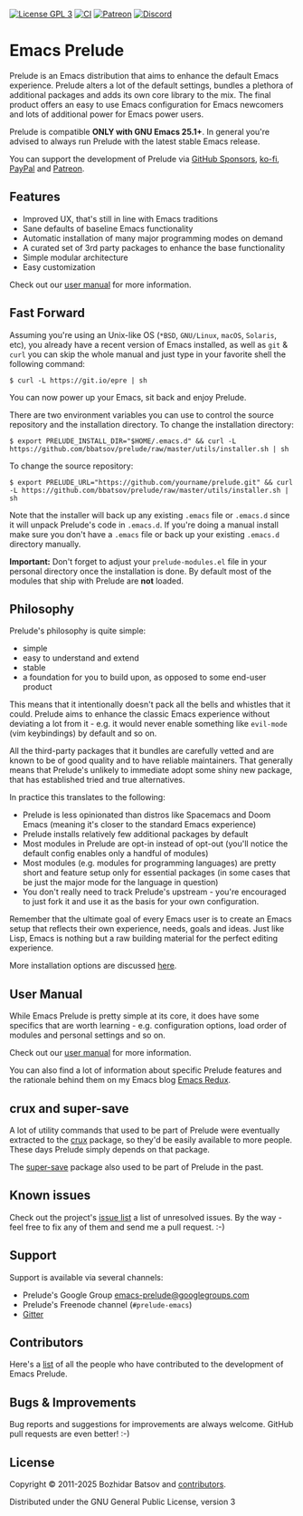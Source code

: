 [![License GPL 3][badge-license]](http://www.gnu.org/licenses/gpl-3.0.txt)
[![CI](https://github.com/bbatsov/prelude/workflows/CI/badge.svg)](https://github.com/bbatsov/prelude/actions/workflows/ci.yml)
[![Patreon](https://img.shields.io/badge/patreon-donate-orange.svg)](https://www.patreon.com/bbatsov)
[![Discord](https://img.shields.io/badge/chat-on%20discord-7289da.svg?sanitize=true)](https://discord.gg/3Cf2Qpyry5)

Emacs Prelude
=============

Prelude is an Emacs distribution that aims to enhance the default
Emacs experience.  Prelude alters a lot of the default settings,
bundles a plethora of additional packages and adds its own core
library to the mix. The final product offers an easy to use Emacs
configuration for Emacs newcomers and lots of additional power for
Emacs power users.

Prelude is compatible **ONLY with GNU Emacs 25.1+**. In general you're
advised to always run Prelude with the latest stable Emacs release.

You can support the development of Prelude via
[GitHub Sponsors](https://github.com/sponsors/bbatsov),
[ko-fi](https://ko-fi.com/bbatsov),
[PayPal](https://www.paypal.me/bbatsov) and
[Patreon](https://www.patreon.com/bbatsov).

## Features

* Improved UX, that's still in line with Emacs traditions
* Sane defaults of baseline Emacs functionality
* Automatic installation of many major programming modes on demand
* A curated set of 3rd party packages to enhance the base functionality
* Simple modular architecture
* Easy customization

Check out our [user manual](https://prelude.emacsredux.com) for more information.

## Fast Forward

Assuming you're using an Unix-like OS (`*BSD`, `GNU/Linux`, `macOS`, `Solaris`,
etc), you already have a recent version of Emacs installed, as well as `git` & `curl` you
can skip the whole manual and just type in your favorite shell the
following command:

```shellsession
$ curl -L https://git.io/epre | sh
```

You can now power up your Emacs, sit back and enjoy Prelude.

There are two environment variables you can use to control the
source repository and the installation directory. To change the
installation directory:

```shellsession
$ export PRELUDE_INSTALL_DIR="$HOME/.emacs.d" && curl -L https://github.com/bbatsov/prelude/raw/master/utils/installer.sh | sh
```

To change the source repository:

```shellsession
$ export PRELUDE_URL="https://github.com/yourname/prelude.git" && curl -L https://github.com/bbatsov/prelude/raw/master/utils/installer.sh | sh
```

Note that the installer will back up any existing `.emacs` file or
`.emacs.d` since it will unpack Prelude's code in `.emacs.d`. If
you're doing a manual install make sure you don't have a `.emacs` file
or back up your existing `.emacs.d` directory manually.

**Important:** Don't forget to adjust your `prelude-modules.el` file in your personal directory
once the installation is done. By default most of the modules
that ship with Prelude are **not** loaded.

## Philosophy

Prelude's philosophy is quite simple:

* simple
* easy to understand and extend
* stable
* a foundation for you to build upon, as opposed to some end-user product

This means that it intentionally doesn't pack all the bells and whistles that it could.
Prelude aims to enhance the classic Emacs experience without deviating a lot from it - e.g.
it would never enable something like `evil-mode` (vim keybindings) by default and so on.

All the third-party packages that it bundles are carefully vetted and are known to be of
good quality and to have reliable maintainers. That generally means that Prelude's unlikely
to immediate adopt some shiny new package, that has established tried and true alternatives.

In practice this translates to the following:

* Prelude is less opinionated than distros like Spacemacs and Doom Emacs (meaning it's closer to the standard Emacs experience)
* Prelude installs relatively few additional packages by default
* Most modules in Prelude are opt-in instead of opt-out (you'll notice the default config enables only a handful of modules)
* Most modules (e.g. modules for programming languages) are pretty short and feature setup only for essential packages (in some cases that be just the major mode for the language in question)
* You don't really need to track Prelude's upstream - you're encouraged to just fork it and use it as the basis for your own configuration.

Remember that the ultimate goal of every Emacs user is to create an Emacs setup that reflects their own experience, needs, goals and ideas. Just like Lisp,
Emacs is nothing but a raw building material for the perfect editing experience.

More installation options are discussed [here](https://prelude.emacsredux.com/en/latest/installation/).

## User Manual

While Emacs Prelude is pretty simple at its core, it does have some specifics that
are worth learning - e.g. configuration options, load order of modules and personal settings
and so on.

Check out our [user manual](https://prelude.emacsredux.com) for more information.

You can also find a lot of information about specific Prelude features and the rationale behind them on
my Emacs blog [Emacs Redux](https://emacsredux.com).

## crux and super-save

A lot of utility commands that used to be part of Prelude were eventually extracted to the [crux](https://github.com/bbatsov/crux) package,
so they'd be easily available to more people.
These days Prelude simply depends on that package.

The [super-save](https://github.com/bbatsov/super-save) package also used to be part of Prelude in the past.

## Known issues

Check out the project's
[issue list](https://github.com/bbatsov/prelude/issues?sort=created&direction=desc&state=open)
a list of unresolved issues. By the way - feel free to fix any of them
and send me a pull request. :-)

## Support

Support is available via several channels:

* Prelude's Google Group <emacs-prelude@googlegroups.com>
* Prelude's Freenode channel (`#prelude-emacs`)
* [Gitter](https://gitter.im/bbatsov/prelude)

## Contributors

Here's a [list](https://github.com/bbatsov/prelude/contributors) of all the people who have contributed to the
development of Emacs Prelude.

## Bugs & Improvements

Bug reports and suggestions for improvements are always
welcome. GitHub pull requests are even better! :-)

## License

Copyright © 2011-2025 Bozhidar Batsov and
[contributors](https://github.com/bbatsov/prelude/contributors).

Distributed under the GNU General Public License, version 3

[badge-license]: https://img.shields.io/badge/license-GPL_3-green.svg
